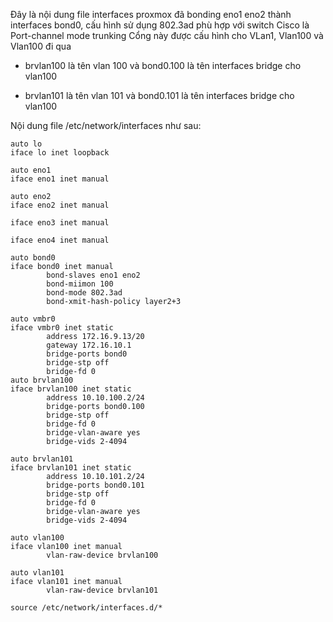 Đây là nội dung file interfaces proxmox đã bonding eno1 eno2 thành interfaces bond0, cấu hình sử dụng 802.3ad phù hợp với switch Cisco là Port-channel mode trunking
Cổng này được cấu hình cho VLan1, Vlan100 và Vlan100 đi qua

  + brvlan100  là tên vlan 100 và bond0.100 là tên interfaces bridge cho vlan100

  + brvlan101  là tên vlan 101 và bond0.101 là tên interfaces bridge cho vlan100

Nội dung file /etc/network/interfaces như sau:

    auto lo
    iface lo inet loopback

    auto eno1
    iface eno1 inet manual

    auto eno2
    iface eno2 inet manual

    iface eno3 inet manual

    iface eno4 inet manual

    auto bond0
    iface bond0 inet manual
            bond-slaves eno1 eno2
            bond-miimon 100
            bond-mode 802.3ad
            bond-xmit-hash-policy layer2+3

    auto vmbr0
    iface vmbr0 inet static
            address 172.16.9.13/20
            gateway 172.16.10.1
            bridge-ports bond0
            bridge-stp off
            bridge-fd 0
    auto brvlan100
    iface brvlan100 inet static
            address 10.10.100.2/24
            bridge-ports bond0.100
            bridge-stp off
            bridge-fd 0
            bridge-vlan-aware yes
            bridge-vids 2-4094

    auto brvlan101
    iface brvlan101 inet static
            address 10.10.101.2/24
            bridge-ports bond0.101
            bridge-stp off
            bridge-fd 0
            bridge-vlan-aware yes
            bridge-vids 2-4094

    auto vlan100
    iface vlan100 inet manual
            vlan-raw-device brvlan100

    auto vlan101
    iface vlan101 inet manual
            vlan-raw-device brvlan101
    
    source /etc/network/interfaces.d/*

